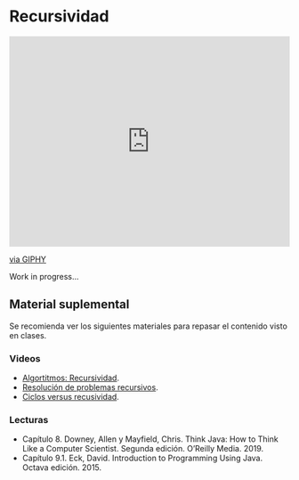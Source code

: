 # Recursividad

<!-- **Presentaciones:** -->

<!-- - [Arreglos](https://github.com/sivanahamer/programacion-1/blob/main/06-Arreglos/pres/10-Arrays.pdf) -->

<div style="width:100%;height:0;padding-bottom:75%;position:relative;"><iframe src="https://giphy.com/embed/1XgIXQEzBu6ZWappVu" width="100%" height="100%" style="position:absolute" frameBorder="0" class="giphy-embed" allowFullScreen></iframe></div><p><a href="https://giphy.com/gifs/gif-this-hammer-under-construction-hammered-1XgIXQEzBu6ZWappVu">via GIPHY</a></p>
Work in progress...

## Material suplemental

Se recomienda ver los siguientes materiales para repasar el contenido visto en clases.

### Videos

- [Algortitmos: Recursividad](https://www.youtube.com/watch?v=KEEKn7Me-ms).
- [Resolución de problemas recursivos](https://www.youtube.com/watch?v=ngCos392W4w).
- [Ciclos versus recusividad](https://www.youtube.com/watch?v=HXNhEYqFo0o).

### Lecturas

- Capítulo 8. Downey, Allen y Mayfield, Chris. Think Java: How to Think Like a Computer Scientist. Segunda edición. O’Reilly Media. 2019.
- Capítulo 9.1. Eck, David. Introduction to Programming Using Java. Octava edición. 2015. 
